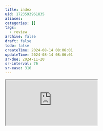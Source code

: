 ```yaml
---
title: index
uid: 1723593961835
aliases:
categories: []
tags:
  - review
archive: false
draft: false
todo: false
createTime: 2024-08-14 08:06:01
updateTime: 2024-08-14 08:06:01
sr-due: 2024-11-20
sr-interval: 76
sr-ease: 310
---
```


<iframe
  class="iframe_full"
  src="https://dict.youdao.com/result?word=index&lang=en"
>
</iframe>
